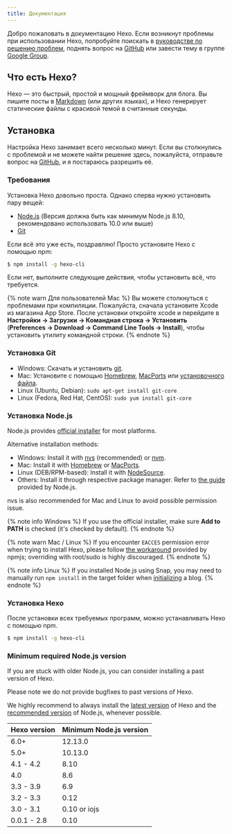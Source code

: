 ```yaml
---
title: Документация
---
```

Добро пожаловать в документацию Hexo. Если возникнут проблемы при использовании Hexo, попробуйте поискать в [руководстве по решению проблем](troubleshooting.html), поднять вопрос на [GitHub](https://github.com/hexojs/hexo/issues) или завести тему в группе [Google Group](https://groups.google.com/group/hexo).

## Что есть Hexo?

Hexo — это быстрый, простой и мощный фреймворк для блога. Вы пишите посты в [Markdown](http://daringfireball.net/projects/markdown/) (или других языках), и Hexo генерирует статические файлы с красивой темой в считанные секунды.

## Установка

Настройка Hexo занимает всего несколько минут. Если вы столкнулись с проблемой и не можете найти решение здесь, пожалуйста, отправьте вопрос на [GitHub](https://github.com/hexojs/hexo/issues), и я постараюсь разрешить её.

### Требования

Установка Hexo довольно проста. Однако сперва нужно установить пару вещей:

- [Node.js](http://nodejs.org/) (Версия должна быть как минимум Node.js 8.10, рекомендовано использовать 10.0 или выше)
- [Git](http://git-scm.com/)

Если всё это уже есть, поздравляю! Просто установите Hexo с помощью npm:

``` bash
$ npm install -g hexo-cli
```

Если нет, выполните следующие действия, чтобы установить всё, что требуется.

{% note warn Для пользователей Mac %}
Вы можете столкнуться с проблемами при компиляции. Пожалуйста, сначала установите Xcode из магазина App Store. После установки откройте xcode и перейдите в **Настройки -> Загрузки -> Командная строка -> Установить** (**Preferences -> Download -> Command Line Tools -> Install**), чтобы установить утилиту командной строки.
{% endnote %}

### Установка Git

- Windows: Скачать и установить [git](https://git-scm.com/download/win).
- Mac: Установите с помощью [Homebrew](http://mxcl.github.com/homebrew/), [MacPorts](http://www.macports.org/) или [установочного файла](http://sourceforge.net/projects/git-osx-installer/).
- Linux (Ubuntu, Debian): `sudo apt-get install git-core`
- Linux (Fedora, Red Hat, CentOS): `sudo yum install git-core`

### Установка Node.js

Node.js provides [official installer](https://nodejs.org/en/download/) for most platforms.

Alternative installation methods:

- Windows: Install it with [nvs](https://github.com/jasongin/nvs/) (recommended) or [nvm](https://github.com/nvm-sh/nvm).
- Mac: Install it with [Homebrew](https://brew.sh/) or [MacPorts](http://www.macports.org/).
- Linux (DEB/RPM-based): Install it with [NodeSource](https://github.com/nodesource/distributions).
- Others: Install it through respective package manager. Refer to [the guide](https://nodejs.org/en/download/package-manager/) provided by Node.js.

nvs is also recommended for Mac and Linux to avoid possible permission issue.

{% note info Windows %}
If you use the official installer, make sure **Add to PATH** is checked (it's checked by default).
{% endnote %}

{% note warn Mac / Linux %}
If you encounter `EACCES` permission error when trying to install Hexo, please follow [the workaround](https://docs.npmjs.com/resolving-eacces-permissions-errors-when-installing-packages-globally) provided by npmjs; overriding with root/sudo is highly discouraged.
{% endnote %}

{% note info Linux %}
If you installed Node.js using Snap, you may need to manually run `npm install` in the target folder when [initializing](/docs/commands#init) a blog.
{% endnote %}

### Установка Hexo

После установки всех требуемых программ, можно устанавливать Hexo с помощью npm.

``` bash
$ npm install -g hexo-cli
```

### Minimum required Node.js version

If you are stuck with older Node.js, you can consider installing a past version of Hexo.

Please note we do not provide bugfixes to past versions of Hexo.

We highly recommend to always install the [latest version](https://www.npmjs.com/package/hexo?activeTab=versions) of Hexo and the [recommended version](#Requirements) of Node.js, whenever possible.

Hexo version | Minimum Node.js version
--- | ---
6.0+ | 12.13.0
5.0+ | 10.13.0
4.1 - 4.2 | 8.10
4.0 | 8.6
3.3 - 3.9 | 6.9
3.2 - 3.3 | 0.12
3.0 - 3.1 | 0.10 or iojs
0.0.1 - 2.8 | 0.10
